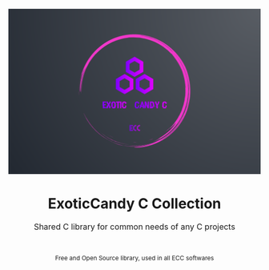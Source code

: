 ![alt text](media/banner.png)
<h1 align="center">ExoticCandy C Collection</h1>
<center><p style="font-size: 16px;">Shared C library for common needs of any C projects</p><br /><p style="font-size: 12px;">Free and Open Source library, used in all ECC softwares</p></center>
